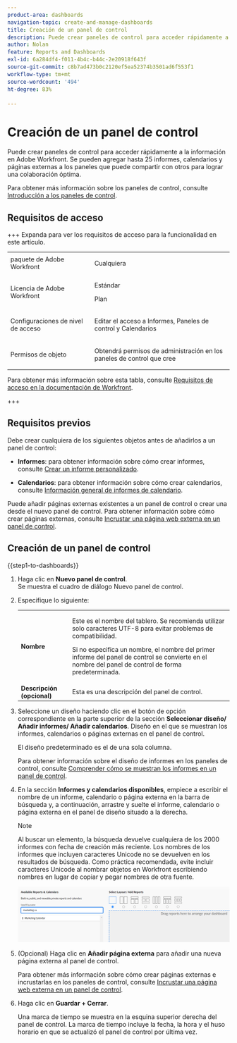 ```yaml
---
product-area: dashboards
navigation-topic: create-and-manage-dashboards
title: Creación de un panel de control
description: Puede crear paneles de control para acceder rápidamente a la información en Adobe Workfront. Se pueden añadir informes, calendarios y páginas externas a los paneles de control, los cuales puede compartir con otros para lograr una colaboración óptima.
author: Nolan
feature: Reports and Dashboards
exl-id: 6a284df4-f011-4b4c-b44c-2e20918f643f
source-git-commit: c8b7ad473b0c2120ef5ea52374b3501ad6f553f1
workflow-type: tm+mt
source-wordcount: '494'
ht-degree: 83%

---
```


# Creación de un panel de control

<!--Audited: 01/2025-->

Puede crear paneles de control para acceder rápidamente a la información en Adobe Workfront. Se pueden agregar hasta 25 informes, calendarios y páginas externas a los paneles que puede compartir con otros para lograr una colaboración óptima.

Para obtener más información sobre los paneles de control, consulte [Introducción a los paneles de control](../../../reports-and-dashboards/dashboards/understanding-dashboards/get-started-dashboards.md).

## Requisitos de acceso

+++ Expanda para ver los requisitos de acceso para la funcionalidad en este artículo.

<table style="table-layout:auto"> 
 <col> 
 <col> 
 <tbody> 
  <tr> 
   <td role="rowheader">paquete de Adobe Workfront</td> 
   <td> <p>Cualquiera</p> </td> 
  </tr> 
  <tr> 
   <td role="rowheader">Licencia de Adobe Workfront</td> 
   <td> 
      <p>Estándar</p>
      <p>Plan</p>
   </td> 
  </tr> 
  <tr> 
   <td role="rowheader">Configuraciones de nivel de acceso</td> 
   <td> <p>Editar el acceso a Informes, Paneles de control y Calendarios</p></td> 
  </tr>  
  <tr> 
   <td role="rowheader">Permisos de objeto</td> 
   <td> <p>Obtendrá permisos de administración en los paneles de control que cree</p> </td> 
  </tr> 
 </tbody> 
</table>

Para obtener más información sobre esta tabla, consulte [Requisitos de acceso en la documentación de Workfront](/help/quicksilver/administration-and-setup/add-users/access-levels-and-object-permissions/access-level-requirements-in-documentation.md).

+++

## Requisitos previos

Debe crear cualquiera de los siguientes objetos antes de añadirlos a un panel de control:

* **Informes**: para obtener información sobre cómo crear informes, consulte [Crear un informe personalizado](../../../reports-and-dashboards/reports/creating-and-managing-reports/create-custom-report.md).

* **Calendarios**: para obtener información sobre cómo crear calendarios, consulte [Información general de informes de calendario](../../../reports-and-dashboards/reports/calendars/calendar-reports-overview.md).

Puede añadir páginas externas existentes a un panel de control o crear una desde el nuevo panel de control. Para obtener información sobre cómo crear páginas externas, consulte [Incrustar una página web externa en un panel de control](../../../reports-and-dashboards/dashboards/creating-and-managing-dashboards/embed-external-web-page-dashboard.md).

## Creación de un panel de control

{{step1-to-dashboards}}

1. Haga clic en **Nuevo panel de control**.\
   Se muestra el cuadro de diálogo Nuevo panel de control.

1. Especifique lo siguiente:

   <table style="table-layout:auto">
    <col>
    <col>
    <tbody>
     <tr>
      <td role="rowheader"><strong>Nombre</strong></td>
      <td><p>Este es el nombre del tablero. Se recomienda utilizar solo caracteres UTF-8 para evitar problemas de compatibilidad.</p><p>Si no especifica un nombre, el nombre del primer informe del panel de control se convierte en el nombre del panel de control de forma predeterminada.</p></td>
     </tr>
     <tr>
      <td role="rowheader"><strong>Descripción (opcional)</strong></td>
      <td>Esta es una descripción del panel de control.</td>
     </tr>
    </tbody>
   </table>

1. Seleccione un diseño haciendo clic en el botón de opción correspondiente en la parte superior de la sección **Seleccionar diseño/ Añadir informes/ Añadir calendarios**. Diseño en el que se muestran los informes, calendarios o páginas externas en el panel de control.

   El diseño predeterminado es el de una sola columna.

   Para obtener información sobre el diseño de informes en los paneles de control, consulte [Comprender cómo se muestran los informes en un panel de control](../../../reports-and-dashboards/dashboards/understanding-dashboards/understand-how-reports-display-dashboard.md).

   <!--
   Consider adding the information from this article above here, at some point, instead of linking to it.)
   -->

1. En la sección **Informes y calendarios disponibles**, empiece a escribir el nombre de un informe, calendario o página externa en la barra de búsqueda y, a continuación, arrastre y suelte el informe, calendario o página externa en el panel de diseño situado a la derecha.

   >[!NOTE]
   >
   >Al buscar un elemento, la búsqueda devuelve cualquiera de los 2000 informes con fecha de creación más reciente. Los nombres de los informes que incluyen caracteres Unicode no se devuelven en los resultados de búsqueda. Como práctica recomendada, evite incluir caracteres Unicode al nombrar objetos en Workfront escribiendo nombres en lugar de copiar y pegar nombres de otra fuente.

   ![Búsqueda de informes](assets/unshimmed-dashboard-ui.png)

1. (Opcional) Haga clic en **Añadir página externa** para añadir una nueva página externa al panel de control.

   Para obtener más información sobre cómo crear páginas externas e incrustarlas en los paneles de control, consulte [Incrustar una página web externa en un panel de control](../../../reports-and-dashboards/dashboards/creating-and-managing-dashboards/embed-external-web-page-dashboard.md).

1. Haga clic en **Guardar + Cerrar**.

   Una marca de tiempo se muestra en la esquina superior derecha del panel de control. La marca de tiempo incluye la fecha, la hora y el huso horario en que se actualizó el panel de control por última vez.
